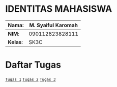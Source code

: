 # IDENTITAS MAHASISWA
|**Nama**:| M. Syaiful Karomah|
|----------|---------|
|**NIM**:| 090112823828111|
|**Kelas**:| SK3C|

# Daftar Tugas
[```Tugas 1```](https://github.com/SyaifulKaromah/Tugas-Sistem-Operasi-/blob/6c9a70b28019b36ec682fc38d80cba285696fe42/Tugas%201/tugas1.md)
[```Tugas 2```]()
[```Tugas 3```]()
